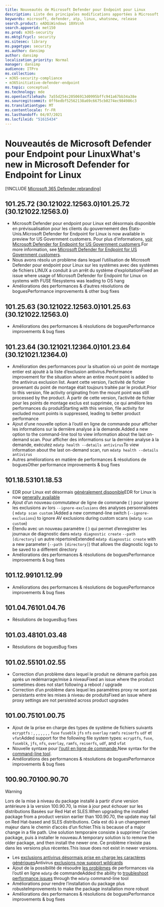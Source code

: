```yaml
---
title: Nouveautés de Microsoft Defender pour Endpoint pour Linux
description: Liste des principales modifications apportées à Microsoft Defender ATP pour Linux.
keywords: microsoft, defender, atp, linux, whatsnew, release
search.product: eADQiWindows 10XVcnh
search.appverid: met150
ms.prod: m365-security
ms.mktglfcycl: security
ms.sitesec: library
ms.pagetype: security
ms.author: dansimp
author: dansimp
localization_priority: Normal
manager: dansimp
audience: ITPro
ms.collection:
- m365-security-compliance
- m365initiative-defender-endpoint
ms.topic: conceptual
ms.technology: mde
ms.openlocfilehash: 7a55d254c20506913d0995bffc941a67bb34a38e
ms.sourcegitcommit: 0ff6edbf52562138a69c6675cb0274ec984986c3
ms.translationtype: MT
ms.contentlocale: fr-FR
ms.lasthandoff: 04/07/2021
ms.locfileid: "51615434"
---
```

# <a name="whats-new-in-microsoft-defender-for-endpoint-for-linux"></a><span data-ttu-id="fd9de-104">Nouveautés de Microsoft Defender pour Endpoint pour Linux</span><span class="sxs-lookup"><span data-stu-id="fd9de-104">What's new in Microsoft Defender for Endpoint for Linux</span></span>

[!INCLUDE [Microsoft 365 Defender rebranding](../../includes/microsoft-defender.md)]

## <a name="1012572-30121022125630"></a><span data-ttu-id="fd9de-105">101.25.72 (30.121022.12563.0)</span><span class="sxs-lookup"><span data-stu-id="fd9de-105">101.25.72 (30.121022.12563.0)</span></span>

- <span data-ttu-id="fd9de-106">Microsoft Defender pour endpoint pour Linux est désormais disponible en prévisualisation pour les clients du gouvernement des États-Unis.</span><span class="sxs-lookup"><span data-stu-id="fd9de-106">Microsoft Defender for Endpoint for Linux is now available in preview for US Government customers.</span></span> <span data-ttu-id="fd9de-107">Pour plus d’informations, [voir Microsoft Defender for Endpoint for US Government customers](gov.md).</span><span class="sxs-lookup"><span data-stu-id="fd9de-107">For more information, see [Microsoft Defender for Endpoint for US Government customers](gov.md).</span></span>
- <span data-ttu-id="fd9de-108">Nous avons résolu un problème dans lequel l’utilisation de Microsoft Defender pour endpoint pour Linux sur les systèmes avec des systèmes de fichiers LINUX a conduit à un arrêt du système d’exploitation</span><span class="sxs-lookup"><span data-stu-id="fd9de-108">Fixed an issue where usage of Microsoft Defender for Endpoint for Linux on systems with FUSE filesystems was leading to OS hang</span></span>
- <span data-ttu-id="fd9de-109">Améliorations des performances & d’autres résolutions de bogues</span><span class="sxs-lookup"><span data-stu-id="fd9de-109">Performance improvements & other bug fixes</span></span>

## <a name="1012563-30121022125630"></a><span data-ttu-id="fd9de-110">101.25.63 (30.121022.12563.0)</span><span class="sxs-lookup"><span data-stu-id="fd9de-110">101.25.63 (30.121022.12563.0)</span></span>

- <span data-ttu-id="fd9de-111">Améliorations des performances & résolutions de bogues</span><span class="sxs-lookup"><span data-stu-id="fd9de-111">Performance improvements & bug fixes</span></span>

## <a name="1012364-30121021123640"></a><span data-ttu-id="fd9de-112">101.23.64 (30.121021.12364.0)</span><span class="sxs-lookup"><span data-stu-id="fd9de-112">101.23.64 (30.121021.12364.0)</span></span>

- <span data-ttu-id="fd9de-113">Amélioration des performances pour la situation où un point de montage entier est ajouté à la liste d’exclusion antivirus.</span><span class="sxs-lookup"><span data-stu-id="fd9de-113">Performance improvement for the situation where an entire mount point is added to the antivirus exclusion list.</span></span> <span data-ttu-id="fd9de-114">Avant cette version, l’activité de fichier provenant du point de montage était toujours traitée par le produit.</span><span class="sxs-lookup"><span data-stu-id="fd9de-114">Prior to this version, file activity originating from the mount point was still processed by the product.</span></span> <span data-ttu-id="fd9de-115">À partir de cette version, l’activité de fichier pour les points de montage exclus est supprimée, ce qui améliore les performances du produit</span><span class="sxs-lookup"><span data-stu-id="fd9de-115">Starting with this version, file activity for excluded mount points is suppressed, leading to better product performance</span></span>
- <span data-ttu-id="fd9de-116">Ajout d’une nouvelle option à l’outil en ligne de commande pour afficher les informations sur la dernière analyse à la demande.</span><span class="sxs-lookup"><span data-stu-id="fd9de-116">Added a new option to the command-line tool to view information about the last on-demand scan.</span></span> <span data-ttu-id="fd9de-117">Pour afficher des informations sur la dernière analyse à la demande, exécutez `mdatp health --details antivirus`</span><span class="sxs-lookup"><span data-stu-id="fd9de-117">To view information about the last on-demand scan, run `mdatp health --details antivirus`</span></span>
- <span data-ttu-id="fd9de-118">Autres améliorations en matière de performances & résolutions de bogues</span><span class="sxs-lookup"><span data-stu-id="fd9de-118">Other performance improvements & bug fixes</span></span>

## <a name="1011853"></a><span data-ttu-id="fd9de-119">101.18.53</span><span class="sxs-lookup"><span data-stu-id="fd9de-119">101.18.53</span></span>

- <span data-ttu-id="fd9de-120">EDR pour Linux est désormais [généralement disponible](https://techcommunity.microsoft.com/t5/microsoft-defender-for-endpoint/edr-for-linux-is-now-is-generally-available/ba-p/2048539)</span><span class="sxs-lookup"><span data-stu-id="fd9de-120">EDR for Linux is now [generally available](https://techcommunity.microsoft.com/t5/microsoft-defender-for-endpoint/edr-for-linux-is-now-is-generally-available/ba-p/2048539)</span></span>
- <span data-ttu-id="fd9de-121">Ajout d’un nouveau commutateur de ligne de commande ( ) pour ignorer les exclusions av lors `--ignore-exclusions` des analyses personnalisées ( `mdatp scan custom` )</span><span class="sxs-lookup"><span data-stu-id="fd9de-121">Added a new command-line switch (`--ignore-exclusions`) to ignore AV exclusions during custom scans (`mdatp scan custom`)</span></span>
- <span data-ttu-id="fd9de-122">Étendu avec un nouveau paramètre ( ) qui permet d’enregistrer les journaux de diagnostic dans `mdatp diagnostic create` `--path [directory]` un autre répertoire</span><span class="sxs-lookup"><span data-stu-id="fd9de-122">Extended `mdatp diagnostic create` with a new parameter (`--path [directory]`) that allows the diagnostic logs to be saved to a different directory</span></span>
- <span data-ttu-id="fd9de-123">Améliorations des performances & résolutions de bogues</span><span class="sxs-lookup"><span data-stu-id="fd9de-123">Performance improvements & bug fixes</span></span>

## <a name="1011299"></a><span data-ttu-id="fd9de-124">101.12.99</span><span class="sxs-lookup"><span data-stu-id="fd9de-124">101.12.99</span></span>

- <span data-ttu-id="fd9de-125">Améliorations des performances & résolutions de bogues</span><span class="sxs-lookup"><span data-stu-id="fd9de-125">Performance improvements & bug fixes</span></span>

## <a name="1010476"></a><span data-ttu-id="fd9de-126">101.04.76</span><span class="sxs-lookup"><span data-stu-id="fd9de-126">101.04.76</span></span>

- <span data-ttu-id="fd9de-127">Résolutions de bogues</span><span class="sxs-lookup"><span data-stu-id="fd9de-127">Bug fixes</span></span>

## <a name="1010348"></a><span data-ttu-id="fd9de-128">101.03.48</span><span class="sxs-lookup"><span data-stu-id="fd9de-128">101.03.48</span></span>

- <span data-ttu-id="fd9de-129">Résolutions de bogues</span><span class="sxs-lookup"><span data-stu-id="fd9de-129">Bug fixes</span></span>

## <a name="1010255"></a><span data-ttu-id="fd9de-130">101.02.55</span><span class="sxs-lookup"><span data-stu-id="fd9de-130">101.02.55</span></span>

- <span data-ttu-id="fd9de-131">Correction d’un problème dans lequel le produit ne démarre parfois pas après un redémarrage/mise à niveau</span><span class="sxs-lookup"><span data-stu-id="fd9de-131">Fixed an issue where the product sometimes does not start following a reboot / upgrade</span></span>
- <span data-ttu-id="fd9de-132">Correction d’un problème dans lequel les paramètres proxy ne sont pas persistants entre les mises à niveau de produits</span><span class="sxs-lookup"><span data-stu-id="fd9de-132">Fixed an issue where proxy settings are not persisted across product upgrades</span></span>

## <a name="1010075"></a><span data-ttu-id="fd9de-133">101.00.75</span><span class="sxs-lookup"><span data-stu-id="fd9de-133">101.00.75</span></span>

- <span data-ttu-id="fd9de-134">Ajout de la prise en charge des types de système de fichiers suivants `ecryptfs` : , , , , , , , `fuse` `fuseblk` `jfs` `nfs` `overlay` `ramfs` `reiserfs` `udf` et `vfat`</span><span class="sxs-lookup"><span data-stu-id="fd9de-134">Added support for the following file system types: `ecryptfs`, `fuse`, `fuseblk`, `jfs`, `nfs`, `overlay`, `ramfs`, `reiserfs`, `udf`, and `vfat`</span></span>
- <span data-ttu-id="fd9de-135">Nouvelle syntaxe pour [l’outil en ligne de commande.](linux-resources.md#configure-from-the-command-line)</span><span class="sxs-lookup"><span data-stu-id="fd9de-135">New syntax for the [command-line tool](linux-resources.md#configure-from-the-command-line).</span></span>
- <span data-ttu-id="fd9de-136">Améliorations des performances & résolutions de bogues</span><span class="sxs-lookup"><span data-stu-id="fd9de-136">Performance improvements & bug fixes</span></span>

## <a name="1009070"></a><span data-ttu-id="fd9de-137">100.90.70</span><span class="sxs-lookup"><span data-stu-id="fd9de-137">100.90.70</span></span>

> [!WARNING]
> <span data-ttu-id="fd9de-138">Lors de la mise à niveau du package installé à partir d’une version antérieure à la version 100.90.70, la mise à jour peut échouer sur les distributions Basées sur Red Hat et SLES.</span><span class="sxs-lookup"><span data-stu-id="fd9de-138">When upgrading the installed package from a product version earlier than 100.90.70, the update may fail on Red Hat-based and SLES distributions.</span></span> <span data-ttu-id="fd9de-139">Cela est dû à un changement majeur dans le chemin d’accès d’un fichier.</span><span class="sxs-lookup"><span data-stu-id="fd9de-139">This is because of a major change in a file path.</span></span> <span data-ttu-id="fd9de-140">Une solution temporaire consiste à supprimer l’ancien package, puis à installer le nouveau.</span><span class="sxs-lookup"><span data-stu-id="fd9de-140">A temporary solution is to remove the older package, and then install the newer one.</span></span> <span data-ttu-id="fd9de-141">Ce problème n’existe pas dans les versions plus récentes.</span><span class="sxs-lookup"><span data-stu-id="fd9de-141">This issue does not exist in newer versions.</span></span>

- <span data-ttu-id="fd9de-142">Les [exclusions antivirus désormais prise en charge les caractères génériques](linux-exclusions.md#supported-exclusion-types)</span><span class="sxs-lookup"><span data-stu-id="fd9de-142">Antivirus [exclusions now support wildcards](linux-exclusions.md#supported-exclusion-types)</span></span>
- <span data-ttu-id="fd9de-143">Ajout de la possibilité de résoudre [les problèmes](linux-support-perf.md) de performances via l’outil en ligne `mdatp` de commande</span><span class="sxs-lookup"><span data-stu-id="fd9de-143">Added the ability to [troubleshoot performance issues](linux-support-perf.md) through the `mdatp` command-line tool</span></span>
- <span data-ttu-id="fd9de-144">Améliorations pour rendre l’installation du package plus robuste</span><span class="sxs-lookup"><span data-stu-id="fd9de-144">Improvements to make the package installation more robust</span></span>
- <span data-ttu-id="fd9de-145">Améliorations des performances & résolutions de bogues</span><span class="sxs-lookup"><span data-stu-id="fd9de-145">Performance improvements & bug fixes</span></span>
